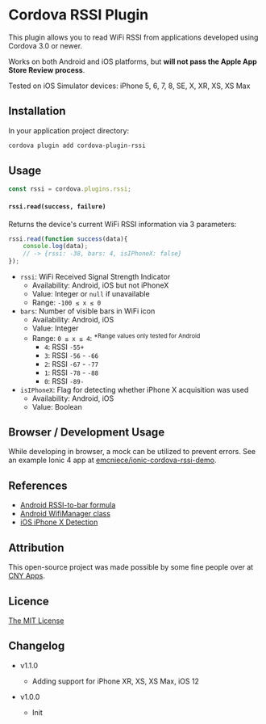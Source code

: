 # Cordova RSSI Plugin

This plugin allows you to read WiFi RSSI from applications developed using Cordova 3.0 or newer.

Works on both Android and iOS platforms, but **will not pass the Apple App Store Review process**.

Tested on iOS Simulator devices: iPhone 5, 6, 7, 8, SE, X, XR, XS, XS Max

## Installation

In your application project directory:

```bash
cordova plugin add cordova-plugin-rssi
```


## Usage

```js
const rssi = cordova.plugins.rssi;
```


#### `rssi.read(success, failure)`

Returns the device's current WiFi RSSI information via 3 parameters:

```js
rssi.read(function success(data){
    console.log(data);
    // -> {rssi: -38, bars: 4, isIPhoneX: false}
});
```

- `rssi`: WiFi Received Signal Strength Indicator
  - Availability: Android, iOS but not iPhoneX
  - Value: Integer or `null` if unavailable
  - Range: `-100 ≤ x ≤ 0`
- `bars`: Number of visible bars in WiFi icon
  - Availability: Android, iOS
  - Value: Integer
  - Range: `0 ≤ x ≤ 4`: <sup>\*Range values only tested for Android</sup>
    - `4`: RSSI `-55+`
    - `3`: RSSI `-56` - `-66`
    - `2`: RSSI `-67` - `-77`
    - `1`: RSSI `-78` - `-88`
    - `0`: RSSI `-89-`
- `isIPhoneX`: Flag for detecting whether iPhone X acquisition was used
  - Availability: Android, iOS
  - Value: Boolean


## Browser / Development Usage

While developing in browser, a mock can be utilized to prevent errors. See an example Ionic 4 app at [emcniece/ionic-cordova-rssi-demo](https://github.com/emcniece/ionic-cordova-rssi-demo).


## References

- [Android RSSI-to-bar formula](https://android.stackexchange.com/a/176325)
- [Android WifiManager class](https://github.com/eldarerathis/android_frameworks_base/blob/eldarerathis-7.1.x/wifi/java/android/net/wifi/WifiManager.java#L633)
- [iOS iPhone X Detection](https://stackoverflow.com/a/47566231/943540)


## Attribution

This open-source project was made possible by some fine people over at [CNY Apps](http://cnyapps.com/).


## Licence ##

[The MIT License](./LICENSE)

## Changelog ##

- v1.1.0
  - Adding support for iPhone XR, XS, XS Max, iOS 12

- v1.0.0
  - Init